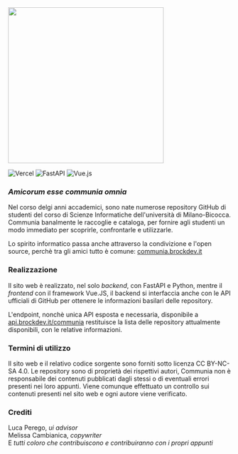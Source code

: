 <img src="https://raw.githubusercontent.com/BrockDeveloper/communia/main/frontend/src/assets/background-logo.png" width="350"/>

![Vercel](https://img.shields.io/badge/vercel-%23000000.svg?style=for-the-badge&logo=vercel&logoColor=white)
![FastAPI](https://img.shields.io/badge/FastAPI-005571?style=for-the-badge&logo=fastapi)
![Vue.js](https://img.shields.io/badge/vuejs-%2335495e.svg?style=for-the-badge&logo=vuedotjs&logoColor=%234FC08D)

### _Amicorum esse communia omnia_

Nel corso delgi anni accademici, sono nate numerose repository GitHub di studenti del corso di Scienze Informatiche dell'università di Milano-Bicocca. Communia banalmente le raccoglie e cataloga, per fornire agli studenti un modo immediato per scoprirle, confrontarle e utilizzarle.

Lo spirito informatico passa anche attraverso la condivizione e l'open source, perchè tra gli amici tutto è comune: [communia.brockdev.it](https://communia.brockdev.it)

### Realizzazione
Il sito web è realizzato, nel solo _backend_, con FastAPI e Python, mentre il _frontend_ con il framework Vue.JS, il backend si interfaccia anche con le API ufficiali di GitHub per ottenere le informazioni basilari delle repository.

L'endpoint, nonchè unica API esposta e necessaria, disponibile a [api.brockdev.it/communia](https://api.brockdev.it/communia) restituisce la lista delle repository attualmente disponibili, con le relative informazioni.

### Termini di utilizzo
Il sito web e il relativo codice sorgente sono forniti sotto licenza CC BY-NC-SA 4.0. Le repository sono di proprietà dei rispettivi autori, Communia non è responsabile dei contenuti pubblicati dagli stessi o di eventuali errori presenti nei loro appunti. Viene comunque effettuato un controllo sui contenuti presenti nel sito web e ogni autore viene verificato.

### Crediti
Luca Perego, _ui advisor_\
Melissa Cambianica, _copywriter_\
E _tutti coloro che contribuiscono e contribuiranno con i propri appunti_
